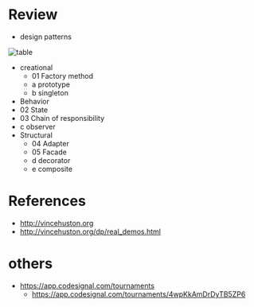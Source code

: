# Review
- design patterns

![table](https://github.com/ulima-is2/design-patterns-practice/blob/master/material/img/periodic_table_is2.png)

  - creational
    - 01 Factory method
    - a prototype
    - b singleton
  - Behavior
   - 02 State
   - 03 Chain of responsibility
   - c observer
  - Structural
    - 04 Adapter
    - 05 Facade
    - d decorator
    - e composite

# References
- http://vincehuston.org
- http://vincehuston.org/dp/real_demos.html

# others
- https://app.codesignal.com/tournaments
  - https://app.codesignal.com/tournaments/4wpKkAmDrDyTB5ZP6
